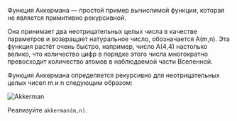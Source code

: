 Функция Аккермана — простой пример вычислимой функции, которая не является примитивно рекурсивной. 

Она принимает два неотрицательных целых числа в качестве параметров и возвращает натуральное число, обозначается A(m,n). Эта функция растёт очень быстро, например, число A(4,4) настолько велико, что количество цифр в порядке этого числа многократно превосходит количество атомов в наблюдаемой части Вселенной.

Функция Аккермана определяется рекурсивно для неотрицательных целых чисел m и n следующим образом:

![Akkerman](https://wikimedia.org/api/rest_v1/media/math/render/svg/c8c2aa0b20532014ea35c4a09c2380a01b3d1423)

Реализуйте ```akkerman(m,n)```.
